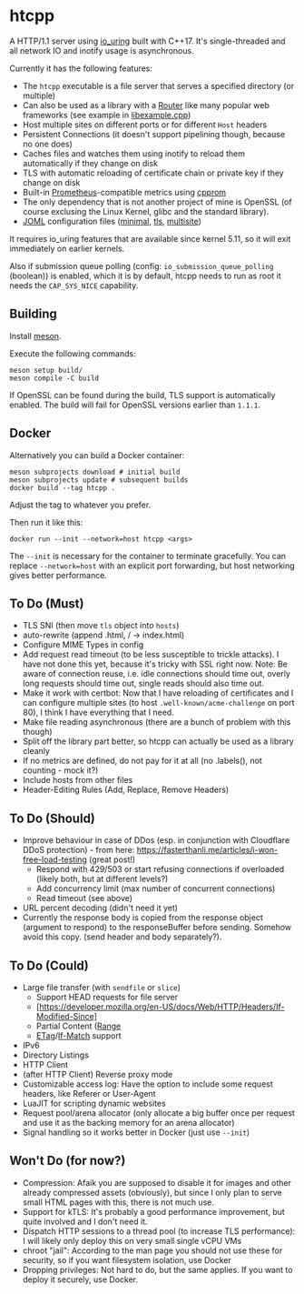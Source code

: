 # htcpp

A HTTP/1.1 server using [io_uring](https://en.wikipedia.org/wiki/Io_uring) built with C++17. It's single-threaded and all network IO and inotify usage is asynchronous.

Currently it has the following features:
* The `htcpp` executable is a file server that serves a specified directory (or multiple)
* Can also be used as a library with a [Router](src/router.hpp) like many popular web frameworks (see example in [libexample.cpp](src/libexample.cpp))
* Host multiple sites on different ports or for different `Host` headers
* Persistent Connections (it doesn't support pipelining though, because no one does)
* Caches files and watches them using inotify to reload them automatically if they change on disk
* TLS with automatic reloading of certificate chain or private key if they change on disk
* Built-in [Prometheus](https://prometheus.io/)-compatible metrics using [cpprom](https://github.com/pfirsich/cpprom/)
* The only dependency that is not another project of mine is OpenSSL (of course exclusing the Linux Kernel, glibc and the standard library).
* [JOML](https://github.com/pfirsich/joml) configuration files ([minimal](./config-minimal.joml), [tls](./config-tls.joml), [multisite](./config-multisite.joml))

It requires io_uring features that are available since kernel 5.11, so it will exit immediately on earlier kernels.

Also if submission queue polling (config: `io_submission_queue_polling` (boolean)) is enabled, which it is by default, htcpp needs to run as root it needs the `CAP_SYS_NICE` capability.

## Building
Install [meson](https://mesonbuild.com/).

Execute the following commands:
```shell
meson setup build/
meson compile -C build
```

If OpenSSL can be found during the build, TLS support is automatically enabled. The build will fail for OpenSSL versions earlier than `1.1.1`.

## Docker
Alternatively you can build a Docker container:
```shell
meson subprojects download # initial build
meson subprojects update # subsequent builds
docker build --tag htcpp .
```
Adjust the tag to whatever you prefer.

Then run it like this:
```
docker run --init --network=host htcpp <args>
```
The `--init` is necessary for the container to terminate gracefully. You can replace `--network=host` with an explicit port forwarding, but host networking gives better performance.

## To Do (Must)
* TLS SNI (then move `tls` object into `hosts`)
* auto-rewrite (append .html, / -> index.html)
* Configure MIME Types in config
* Add request read timeout (to be less susceptible to trickle attacks). I have not done this yet, because it's tricky with SSL right now. Note: Be aware of connection reuse, i.e. idle connections should time out, overly long requests should time out, single reads should also time out.
* Make it work with certbot: Now that I have reloading of certificates and I can configure multiple sites (to host `.well-known/acme-challenge` on port 80), I think I have everything that I need.
* Make file reading asynchronous (there are a bunch of problem with this though)
* Split off the library part better, so htcpp can actually be used as a library cleanly
* If no metrics are defined, do not pay for it at all (no .labels(), not counting - mock it?)
* Include hosts from other files
* Header-Editing Rules (Add, Replace, Remove Headers)

## To Do (Should)
* Improve behaviour in case of DDos (esp. in conjunction with Cloudflare DDoS protection) - from here: https://fasterthanli.me/articles/i-won-free-load-testing (great post!)
    - Respond with 429/503 or start refusing connections if overloaded (likely both, but at different levels?)
    - Add concurrency limit (max number of concurrent connections)
    - Read timeout (see above)
* URL percent decoding (didn't need it yet)
* Currently the response body is copied from the response object (argument to respond) to the responseBuffer before sending. Somehow avoid this copy. (send header and body separately?).

## To Do (Could)
* Large file transfer (with `sendfile` or `slice`)
    - Support HEAD requests for file server
    - [https://developer.mozilla.org/en-US/docs/Web/HTTP/Headers/If-Modified-Since]
    - Partial Content ([Range](https://developer.mozilla.org/en-US/docs/Web/HTTP/Headers/Range)
    - [ETag](https://developer.mozilla.org/en-US/docs/Web/HTTP/Headers/ETag)/[If-Match](https://developer.mozilla.org/en-US/docs/Web/HTTP/Headers/If-Match) support
* IPv6
* Directory Listings
* HTTP Client
* (after HTTP Client) Reverse proxy mode
* Customizable access log: Have the option to include some request headers, like Referer or User-Agent
* LuaJIT for scripting dynamic websites
* Request pool/arena allocator (only allocate a big buffer once per request and use it as the backing memory for an arena allocator)
* Signal handling so it works better in Docker (just use `--init`)

## Won't Do (for now?)
* Compression: Afaik you are supposed to disable it for images and other already compressed assets (obviously), but since I only plan to serve small HTML pages with this, there is not much use.
* Support for kTLS: It's probably a good performance improvement, but quite involved and I don't need it.
* Dispatch HTTP sessions to a thread pool (to increase TLS performance): I will likely only deploy this on very small single vCPU VMs
* chroot "jail": According to the man page you should not use these for security, so if you want filesystem isolation, use Docker
* Dropping privileges: Not hard to do, but the same applies. If you want to deploy it securely, use Docker.
